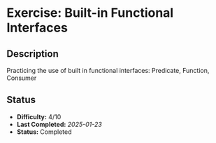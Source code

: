 # Exercise: Built-in Functional Interfaces

## Description
Practicing the use of built in functional interfaces: Predicate, Function, Consumer

## Status
- **Difficulty:** 4/10
- **Last Completed:** _2025-01-23_
- **Status:** Completed